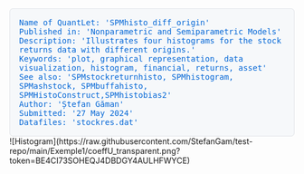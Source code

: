 
<div style="background-color: #f6f8fa; border: 1px solid #e1e4e8; border-radius: 6px; padding: 16px; font-family: monospace;">
<span style='color: #0366d6;'>Name of QuantLet: 'SPMhisto_diff_origin'</span><br>
<span style='color: #0366d6;'>Published in: 'Nonparametric and Semiparametric Models'</span><br>
<span style='color: #0366d6;'>Description: 'Illustrates four histograms for the stock returns data with different origins.'</span><br>
<span style='color: #0366d6;'>Keywords: 'plot, graphical representation, data visualization, histogram, financial, returns, asset'</span><br>
<span style='color: #0366d6;'>See also: 'SPMstockreturnhisto, SPMhistogram, SPMashstock, SPMbuffahisto, SPMHistoConstruct,SPMhistobias2'</span><br>
<span style='color: #0366d6;'>Author: 'Ștefan Găman'</span><br>
<span style='color: #0366d6;'>Submitted: '27 May 2024'</span><br>
<span style='color: #0366d6;'>Datafiles: 'stockres.dat'</span><br>
</div>
![Histogram](https://raw.githubusercontent.com/StefanGam/test-repo/main/Exemple1/coeffU_transparent.png?token=BE4CI73SOHEQJ4DBDGY4AULHFWYCE)

